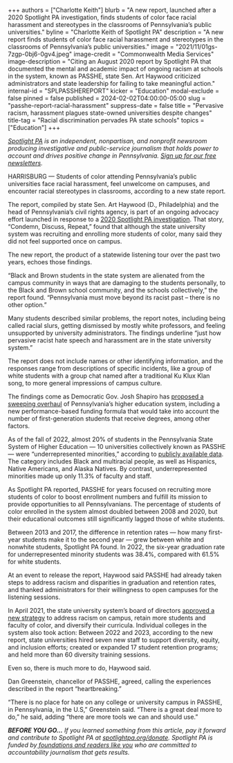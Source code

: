 +++
authors = ["Charlotte Keith"]
blurb = "A new report, launched after a 2020 Spotlight PA investigation, finds students of color face racial harassment and stereotypes in the classrooms of Pennsylvania’s public universities."
byline = "Charlotte Keith of Spotlight PA"
description = "A new report finds students of color face racial harassment and stereotypes in the classrooms of Pennsylvania’s public universities."
image = "2021/11/01gs-7zgp-0bj6-0gv4.jpeg"
image-credit = "Commonwealth Media Services"
image-description = "Citing an August 2020 report by Spotlight PA that documented the mental and academic impact of ongoing racism at schools in the system, known as PASSHE, state Sen. Art Haywood criticized administrators and state leadership for failing to take meaningful action."
internal-id = "SPLPASSHEREPORT"
kicker = "Education"
modal-exclude = false
pinned = false
published = 2024-02-02T04:00:00-05:00
slug = "passhe-report-racial-harassment"
suppress-date = false
title = "Pervasive racism, harassment plagues state-owned universities despite changes"
title-tag = "Racial discrimination pervades PA state schools"
topics = ["Education"]
+++

<a href="https://www.spotlightpa.org/"><em>Spotlight PA</em></a><em> is an independent, nonpartisan, and nonprofit newsroom producing investigative and public-service journalism that holds power to account and drives positive change in Pennsylvania. </em><a href="https://www.spotlightpa.org/newsletters"><em>Sign up for our free newsletters</em></a><em>.</em>

HARRISBURG — Students of color attending Pennsylvania’s public universities face racial harassment, feel unwelcome on campuses, and encounter racial stereotypes in classrooms, according to a new state report.

The report, compiled by state Sen. Art Haywood (D., Philadelphia) and the head of Pennsylvania’s civil rights agency, is part of an ongoing advocacy effort launched in response to a <a href="https://www.spotlightpa.org/news/2020/08/pennsylvania-public-universities-colleges-campus-racism/">2020 Spotlight PA investigation</a>. That story, “Condemn, Discuss, Repeat,” found that although the state university system was recruiting and enrolling more students of color, many said they did not feel supported once on campus.

The new report, the product of a statewide listening tour over the past two years, echoes those findings.

“Black and Brown students in the state system are alienated from the campus community in ways that are damaging to the students personally, to the Black and Brown school community, and the schools collectively,” the report found. “Pennsylvania must move beyond its racist past – there is no other option.”

<script src="https://www.spotlightpa.org/embed.js" async></script><div data-spl-embed-version="1" data-spl-src="https://www.spotlightpa.org/embeds/newsletter/"></div>

Many students described similar problems, the report notes, including being called racial slurs, getting dismissed by mostly white professors, and feeling unsupported by university administrators. The findings underline “just how pervasive racist hate speech and harassment are in the state university system.”

The report does not include names or other identifying information, and the responses range from descriptions of specific incidents, like a group of white students with a group chat named after a traditional Ku Klux Klan song, to more general impressions of campus culture.

The findings come as Democratic Gov. Josh Shapiro has <a href="https://www.inquirer.com/education/pennsylvania-college-reform-state-funding-shapiro-20240126.html">proposed a sweeping overhaul</a> of Pennsylvania’s higher education system, including a new performance-based funding formula that would take into account the number of first-generation students that receive degrees, among other factors.

As of the fall of 2022, almost 20% of students in the Pennsylvania State System of Higher Education — 10 universities collectively known as PASSHE — were “underrepresented minorities,” according to <a href="https://viz.passhe.edu/#/site/Public/views/DiversityEquityInclusion/DiversityEquityInclusion?%3Adisplay_count=n&amp;%3Aembed=y&amp;%3AisGuestRedirectFromVizportal=y&amp;%3Aorigin=viz_share_link&amp;%3AshowAppBanner=false&amp;%3AshowVizHome=n">publicly available data</a>. The category includes Black and multiracial people, as well as Hispanics, Native Americans, and Alaska Natives. By contrast, underrepresented minorities made up only 11.3% of faculty and staff.

As Spotlight PA reported, PASSHE for years focused on recruiting more students of color to boost enrollment numbers and fulfill its mission to provide opportunities to all Pennsylvanians. The percentage of students of color enrolled in the system almost doubled between 2008 and 2020, but their educational outcomes still significantly lagged those of white students.

Between 2013 and 2017, the difference in retention rates — how many first-year students make it to the second year — grew between white and nonwhite students, Spotlight PA found. In 2022, the six-year graduation rate for underrepresented minority students was 38.4%, compared with 61.5% for white students.

At an event to release the report, Haywood said PASSHE had already taken steps to address racism and disparities in graduation and retention rates, and thanked administrators for their willingness to open campuses for the listening sessions.

In April 2021, the state university system’s board of directors <a href="https://www.spotlightpa.org/news/2021/05/pa-state-university-system-campus-racism-plan/">approved a new strategy</a> to address racism on campus, retain more students and faculty of color, and diversify their curricula. Individual colleges in the system also took action: Between 2022 and 2023, according to the new report, state universities hired seven new staff to support diversity, equity, and inclusion efforts; created or expanded 17 student retention programs; and held more than 60 diversity training sessions.

Even so, there is much more to do, Haywood said.

<script src="https://www.spotlightpa.org/embed.js" async></script><div data-spl-embed-version="1" data-spl-src="https://www.spotlightpa.org/embeds/donate/"></div>

Dan Greenstein, chancellor of PASSHE, agreed, calling the experiences described in the report “heartbreaking.”

“There is no place for hate on any college or university campus in PASSHE, in Pennsylvania, in the U.S,” Greenstein said. “There is a great deal more to do,” he said, adding “there are more tools we can and should use.” <strong></strong>

<strong><em>BEFORE YOU GO…</em></strong><em> If you learned something from this article, pay it forward and contribute to Spotlight PA at </em><a href="http://spotlightpa.org/donate"><em>spotlightpa.org/donate</em></a><em>. Spotlight PA is funded by</em><a href="https://www.spotlightpa.org/support"><em> foundations and readers like you</em></a><em> who are committed to accountability journalism that gets results.</em>


